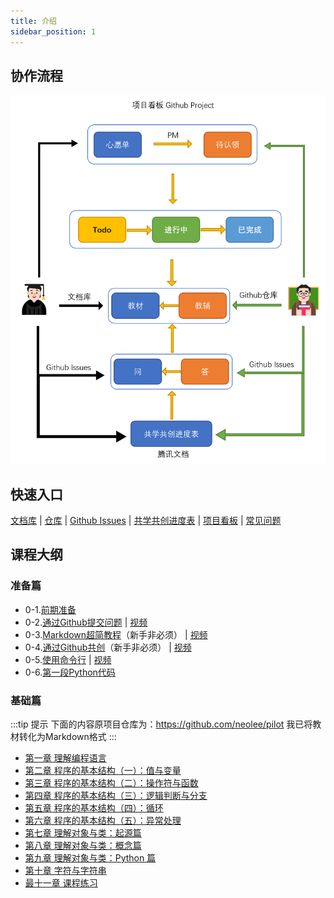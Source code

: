```yaml
---
title: 介绍
sidebar_position: 1
---
```

## 协作流程

![image-20230222140000563](intro.assets/image-20230222140000563.png)

## 快速入口
[文档库](https://coding-newbies-group.github.io/programming-co_creation-docs/docs/intro/) | [仓库](https://github.com/coding-newbies-group/programming-co_creation-docs) | [Github Issues](https://github.com/coding-newbies-group/programming-co_creation-docs/issues) | [共学共创进度表](https://docs.qq.com/sheet/DYkdIT0hKbW1tWmhE?tab=BB08J2) | [项目看板](https://github.com/orgs/coding-newbies-group/projects/1) | [常见问题](https://coding-newbies-group.github.io/programming-co_creation-docs/docs/files/qa)

## 课程大纲

### 准备篇
- 0-1.[前期准备](./p0/p0-1-prep.md)
- 0-2.[通过Github提交问题](./p0/p0-2-issues.md) | [视频](https://www.bilibili.com/video/BV1V24y1H73p/?vd_source=4a888db8814702b2062fcaf2575be745)
- 0-3.[Markdown超简教程](./p0/p0-3-markdown.md)（新手非必须） | [视频](https://www.bilibili.com/video/BV1Ho4y1v79V/?vd_source=4a888db8814702b2062fcaf2575be745)
- 0-4.[通过Github共创](./p0/p0-4-collaborate.md)（新手非必须） | [视频](https://www.bilibili.com/video/BV1S54y1w7XN/?vd_source=4a888db8814702b2062fcaf2575be745)
- 0-5.[使用命令行](./p0/p0-5-cli.md) | [视频](https://www.bilibili.com/video/BV1Jo4y1Y7SC/?vd_source=4a888db8814702b2062fcaf2575be745)
- 0-6.[第一段Python代码](./p0/p0-6-python.md)


### 基础篇

:::tip 提示
下面的内容原项目仓库为：https://github.com/neolee/pilot
我已将教材转化为Markdown格式
:::

* [第一章 理解编程语言](./pilot/p1-1-understanding-programming-languages.md)
* [第二章 程序的基本结构（一）：值与变量](./pilot/p1-2-structure-1.md)
* [第三章 程序的基本结构（二）：操作符与函数](./pilot/p1-3-structure-2.md)
* [第四章 程序的基本结构（三）：逻辑判断与分支](./pilot/p1-4-structure-3.md)
* [第五章 程序的基本结构（四）：循环](./pilot/p1-5-structure-4.md)
* [第六章 程序的基本结构（五）：异常处理](./pilot/p1-6-structure-5.md)
* [第七章 理解对象与类：起源篇](./pilot/p1-7-oo-1.md)
* [第八章 理解对象与类：概念篇](./pilot/p1-8-oo-2.md)
* [第九章 理解对象与类：Python 篇](./pilot/p1-9-oo-3.md)
* [第十章 字符与字符串](./pilot/p1-a-string.md)
* [最十一章 课程练习](./pilot/p1-b-final.md)